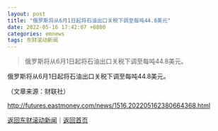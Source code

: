 ```yaml
---
layout: post
title: "俄罗斯将从6月1日起将石油出口关税下调至每吨44.8美元"
date: 2022-05-16 17:42:07 +0800
categories: emnews
tags: 东财滚动新闻
---
```

> 俄罗斯将从6月1日起将石油出口关税下调至每吨44.8美元。

<p>俄罗斯将从6月1日起将石油出口关税下调至每吨44.8美元。</p><p></p><p class="em_media">（文章来源：财联社）</p>

<http://futures.eastmoney.com/news/1516,202205162380664368.html>

[返回东财滚动新闻](//finews.withounder.com/emnews/)｜[返回首页](//finews.withounder.com/)